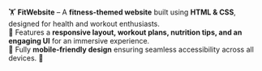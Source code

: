 🏋️ **FitWebsite** – A **fitness-themed website** built using **HTML & CSS**, designed for health and workout enthusiasts.  
🎨 Features a **responsive layout, workout plans, nutrition tips, and an engaging UI** for an immersive experience.  
📱 Fully **mobile-friendly design** ensuring seamless accessibility across all devices. 🚀  
